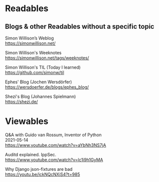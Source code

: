
# Readables

## Blogs & other Readables without a specific topic

Simon Willison’s Weblog  
https://simonwillison.net/  

Simon Willison's Weeknotes  
https://simonwillison.net/tags/weeknotes/  

Simon Willison's TIL (Today I learned)  
https://github.com/simonw/til  

Ephes' Blog (Jochen Wersdörfer)  
https://wersdoerfer.de/blogs/ephes_blog/  

Shezi's Blog (Johannes Spielmann)  
https://shezi.de/  


# Viewables

Q&A with Guido van Rossum, Inventor of Python  
2021-05-14  
https://www.youtube.com/watch?v=aYbNh3NS7jA  

Auditd explained. IppSec.  
https://www.youtube.com/watch?v=lc1i9h1GyMA  

Why Django json-fixtures are bad  
https://youtu.be/ickNQcNXiS4?t=985  
